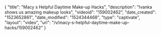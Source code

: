 {
    "title": "Macy s Helpful Daytime Make-up Hacks",
    "description": "Ivanka shows us amazing makeup looks",
    "videoid": "159002462",
    "date_created": "1523652861",
    "date_modified": "1524344468",
    "type": "captivate",
    "layout": "video",
    "url": "\/v\/macy-s-helpful-daytime-make-up-hacks\/159002462"
}